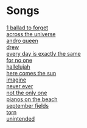 <h1>Songs</h1>
<a href='1_ballad_to_forget.html'>1 ballad to forget</a><br>
<a href='across_the_universe.html'>across the universe</a><br>
<a href='andro_queen.html'>andro queen</a><br>
<a href='drew.html'>drew</a><br>
<a href='every_day_is_exactly_the_same.html'>every day is exactly the same</a><br>
<a href='for_no_one.html'>for no one</a><br>
<a href='hallelujah.html'>hallelujah</a><br>
<a href='here_comes_the_sun.html'>here comes the sun</a><br>
<a href='imagine.html'>imagine</a><br>
<a href='never_ever.html'>never ever</a><br>
<a href='not_the_only_one.html'>not the only one</a><br>
<a href='pianos_on_the_beach.html'>pianos on the beach</a><br>
<a href='september_fields.html'>september fields</a><br>
<a href='torn.html'>torn</a><br>
<a href='unintended.html'>unintended</a><br>
